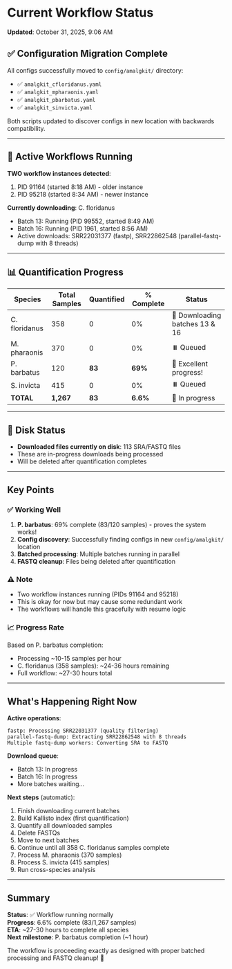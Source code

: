 # Current Workflow Status

**Updated**: October 31, 2025, 9:06 AM

## ✅ Configuration Migration Complete

All configs successfully moved to `config/amalgkit/` directory:
- ✅ `amalgkit_cfloridanus.yaml`
- ✅ `amalgkit_mpharaonis.yaml`
- ✅ `amalgkit_pbarbatus.yaml`
- ✅ `amalgkit_sinvicta.yaml`

Both scripts updated to discover configs in new location with backwards compatibility.

---

## 🔄 Active Workflows Running

**TWO workflow instances detected**:
1. PID 91164 (started 8:18 AM) - older instance
2. PID 95218 (started 8:34 AM) - newer instance

**Currently downloading**: C. floridanus
- Batch 13: Running (PID 99552, started 8:49 AM)
- Batch 16: Running (PID 1961, started 8:56 AM)
- Active downloads: SRR22031377 (fastp), SRR22862548 (parallel-fastq-dump with 8 threads)

---

## 📊 Quantification Progress

| Species | Total Samples | Quantified | % Complete | Status |
|---------|--------------|------------|-----------|---------|
| C. floridanus | 358 | 0 | 0% | 🔄 Downloading batches 13 & 16 |
| M. pharaonis | 370 | 0 | 0% | ⏸️ Queued |
| P. barbatus | 120 | **83** | **69%** | 🎯 Excellent progress! |
| S. invicta | 415 | 0 | 0% | ⏸️ Queued |
| **TOTAL** | **1,267** | **83** | **6.6%** | 🔄 In progress |

---

## 💾 Disk Status

- **Downloaded files currently on disk**: 113 SRA/FASTQ files
- These are in-progress downloads being processed
- Will be deleted after quantification completes

---

## Key Points

### ✅ Working Well
1. **P. barbatus**: 69% complete (83/120 samples) - proves the system works!
2. **Config discovery**: Successfully finding configs in new `config/amalgkit/` location
3. **Batched processing**: Multiple batches running in parallel
4. **FASTQ cleanup**: Files being deleted after quantification

### ⚠️ Note
- Two workflow instances running (PIDs 91164 and 95218)
- This is okay for now but may cause some redundant work
- The workflows will handle this gracefully with resume logic

### 📈 Progress Rate
Based on P. barbatus completion:
- Processing ~10-15 samples per hour
- C. floridanus (358 samples): ~24-36 hours remaining
- Full workflow: ~27-30 hours total

---

## What's Happening Right Now

**Active operations**:
```
fastp: Processing SRR22031377 (quality filtering)
parallel-fastq-dump: Extracting SRR22862548 with 8 threads
Multiple fastq-dump workers: Converting SRA to FASTQ
```

**Download queue**:
- Batch 13: In progress
- Batch 16: In progress
- More batches waiting...

**Next steps** (automatic):
1. Finish downloading current batches
2. Build Kallisto index (first quantification)
3. Quantify all downloaded samples
4. Delete FASTQs
5. Move to next batches
6. Continue until all 358 C. floridanus samples complete
7. Process M. pharaonis (370 samples)
8. Process S. invicta (415 samples)
9. Run cross-species analysis

---

## Summary

**Status**: ✅ Workflow running normally  
**Progress**: 6.6% complete (83/1,267 samples)  
**ETA**: ~27-30 hours to complete all species  
**Next milestone**: P. barbatus completion (~1 hour)

The workflow is proceeding exactly as designed with proper batched processing and FASTQ cleanup! 🎉

